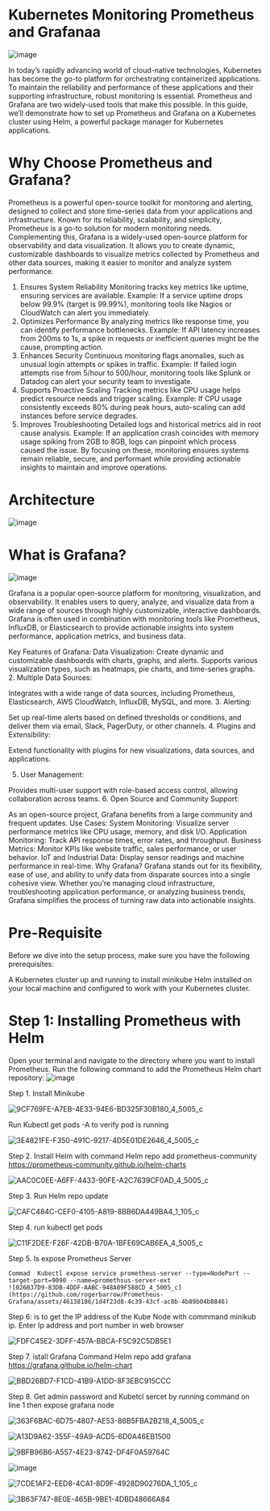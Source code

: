 # Kubernetes Monitoring Prometheus and Grafanaa

![image](https://github.com/user-attachments/assets/69bcd56b-1a47-4bad-8738-f5914f9cae21)

In today’s rapidly advancing world of cloud-native technologies, Kubernetes has become the go-to platform for orchestrating containerized applications. To maintain the reliability and performance of these applications and their supporting infrastructure, robust monitoring is essential. Prometheus and Grafana are two widely-used tools that make this possible. In this guide, we’ll demonstrate how to set up Prometheus and Grafana on a Kubernetes cluster using Helm, a powerful package manager for Kubernetes applications.

 # Why Choose Prometheus and Grafana?

Prometheus is a powerful open-source toolkit for monitoring and alerting, designed to collect and store time-series data from your applications and infrastructure. Known for its reliability, scalability, and simplicity, Prometheus is a go-to solution for modern monitoring needs. Complementing this, Grafana is a widely-used open-source platform for observability and data visualization. It allows you to create dynamic, customizable dashboards to visualize metrics collected by Prometheus and other data sources, making it easier to monitor and analyze system performance.

1. Ensures System Reliability
Monitoring tracks key metrics like uptime, ensuring services are available.
Example: If a service uptime drops below 99.9% (target is 99.99%), monitoring tools like Nagios or CloudWatch can alert you immediately.
2. Optimizes Performance
By analyzing metrics like response time, you can identify performance bottlenecks.
Example: If API latency increases from 200ms to 1s, a spike in requests or inefficient queries might be the cause, prompting action.
3. Enhances Security
Continuous monitoring flags anomalies, such as unusual login attempts or spikes in traffic.
Example: If failed login attempts rise from 5/hour to 500/hour, monitoring tools like Splunk or Datadog can alert your security team to investigate.
4. Supports Proactive Scaling
Tracking metrics like CPU usage helps predict resource needs and trigger scaling.
Example: If CPU usage consistently exceeds 80% during peak hours, auto-scaling can add instances before service degrades.
5. Improves Troubleshooting
Detailed logs and historical metrics aid in root cause analysis.
Example: If an application crash coincides with memory usage spiking from 2GB to 8GB, logs can pinpoint which process caused the issue.
By focusing on these, monitoring ensures systems remain reliable, secure, and performant while providing actionable insights to maintain and improve operations.

# Architecture

![image](https://github.com/user-attachments/assets/ab5f083e-6253-40fa-aeef-f7853b510615)

# What is Grafana?

![image](https://github.com/user-attachments/assets/e2e25e62-f3b5-4cd1-a7b5-448976e4d36a)


Grafana is a popular open-source platform for monitoring, visualization, and observability. It enables users to query, analyze, and visualize data from a wide range of sources through highly customizable, interactive dashboards. Grafana is often used in combination with monitoring tools like Prometheus, InfluxDB, or Elasticsearch to provide actionable insights into system performance, application metrics, and business data.

Key Features of Grafana:
Data Visualization:
Create dynamic and customizable dashboards with charts, graphs, and alerts.
Supports various visualization types, such as heatmaps, pie charts, and time-series graphs.
2. Multiple Data Sources:

Integrates with a wide range of data sources, including Prometheus, Elasticsearch, AWS CloudWatch, InfluxDB, MySQL, and more.
3. Alerting:

Set up real-time alerts based on defined thresholds or conditions, and deliver them via email, Slack, PagerDuty, or other channels.
4. Plugins and Extensibility:

Extend functionality with plugins for new visualizations, data sources, and applications.

5. User Management:

Provides multi-user support with role-based access control, allowing collaboration across teams.
6. Open Source and Community Support:

As an open-source project, Grafana benefits from a large community and frequent updates.
Use Cases:
System Monitoring: Visualize server performance metrics like CPU usage, memory, and disk I/O.
Application Monitoring: Track API response times, error rates, and throughput.
Business Metrics: Monitor KPIs like website traffic, sales performance, or user behavior.
IoT and Industrial Data: Display sensor readings and machine performance in real-time.
Why Grafana?
Grafana stands out for its flexibility, ease of use, and ability to unify data from disparate sources into a single cohesive view. Whether you’re managing cloud infrastructure, troubleshooting application performance, or analyzing business trends, Grafana simplifies the process of turning raw data into actionable insights.




# Pre-Requisite
Before we dive into the setup process, make sure you have the following prerequisites:

A Kubernetes cluster up and running to install minikube
Helm installed on your local machine and configured to work with your Kubernetes cluster.

# Step 1: Installing Prometheus with Helm
Open your terminal and navigate to the directory where you want to install Prometheus.
Run the following command to add the Prometheus Helm chart repository:
![image](https://github.com/user-attachments/assets/fd25dd93-c1ee-4cdc-9aa7-71dd348f4e7c)

Step 1. Install Minikube


![9CF769FE-A7EB-4E33-94E6-BD325F30B180_4_5005_c](https://github.com/rogerbarrow/Prometheus-Grafana/assets/46138186/19dfb006-a93e-478f-849d-0b5c972267fc)

Run Kubectl get pods -A to verify pod is running


![3E4821FE-F350-491C-9217-4D5E01DE2646_4_5005_c](https://github.com/rogerbarrow/Prometheus-Grafana/assets/46138186/8e20ddc8-457e-40d5-beb1-4e56c11138db)

Step 2. Install Helm  with command Helm repo add prometheus-community https://prometheus-community.github.io/helm-charts

![AAC0C0EE-A6FF-4433-90FE-A2C7639CF0AD_4_5005_c](https://github.com/rogerbarrow/Prometheus-Grafana/assets/46138186/e1e771de-75ff-407d-927d-73579d820483)

Step 3. Run Helm repo update

 ![CAFC484C-CEF0-4105-A819-8BB6DA449BA4_1_105_c](https://github.com/rogerbarrow/Prometheus-Grafana/assets/46138186/73b8b3b4-c3e2-4287-a496-82bf34126ed6)

Step 4. run kubectl get pods


![C11F2DEE-F26F-42DB-B70A-1BFE69CAB6EA_4_5005_c](https://github.com/rogerbarrow/Prometheus-Grafana/assets/46138186/957f639c-f859-4041-9ea6-104c281529ef)

Step 5. Is expose Prometheus Server


    Commad  Kubectl expose service prometheus-server --type=NodePort --target-port=9090 --name=promethsus-server-ext
    ![026B37D9-83DB-4DDF-AABC-948A09F588CD_4_5005_c](https://github.com/rogerbarrow/Prometheus-Grafana/assets/46138186/1d4f23d8-4c39-43cf-ac8b-4b89b04b8846)

Step 6: is to get the IP address of the Kube Node with commmand minikub ip. Enter Ip address and port number in web browser


![FDFC45E2-3DFF-457A-BBCA-F5C92C5DB5E1](https://github.com/rogerbarrow/Prometheus-Grafana/assets/46138186/5ec11e0b-b4e7-45d4-b0c6-0512f929213a)

Step 7. istall Grafana      Command   Helm repo add grafana https://grafana.githube.io/helm-chart

![BBD26BD7-F1CD-41B9-A1DD-8F3EBC915CCC](https://github.com/rogerbarrow/Prometheus-Grafana/assets/46138186/8568e61f-0f06-433e-a125-d180685dcdac)


Step 8. Get admin password and Kubetcl sercet by running command on line 1 then expose grafana node

![363F6BAC-6D75-4807-AE53-86B5FBA2B218_4_5005_c](https://github.com/rogerbarrow/Prometheus-Grafana/assets/46138186/18f75d0f-6422-4b58-ae69-01b2fc39344d)


![A13D9A62-355F-49A9-ACD5-6D0A46EB1500](https://github.com/rogerbarrow/Prometheus-Grafana/assets/46138186/cfa6331b-e1dc-413c-b76d-a1b5670b031b)

![9BFB96B6-A557-4E23-8742-DF4F0A59764C](https://github.com/rogerbarrow/Prometheus-Grafana/assets/46138186/58276f23-2a8a-40f4-ab73-962739b28bea)

![image](https://github.com/user-attachments/assets/fc24e9bb-0eeb-44b3-be0b-aaff719f90c0)


![7CDE1AF2-EED8-4CA1-8D9F-4928D90276DA_1_105_c](https://github.com/rogerbarrow/Prometheus-Grafana/assets/46138186/25a90246-edcc-4301-a4f4-ec93331ce4ac)



![3B63F747-8E0E-465B-9BE1-4DBD48666A84](https://github.com/rogerbarrow/Prometheus-Grafana/assets/46138186/8b8edfd1-c51d-4a0a-a643-375896ae7619)


